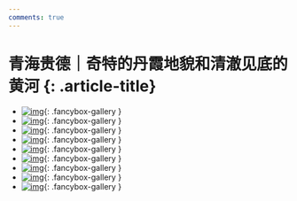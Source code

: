 ```yaml
---
comments: true
---
```


# 青海贵德｜奇特的丹霞地貌和清澈见底的黄河 {: .article-title}

<div class="grid cards" markdown>

- [![img](6a4e7d12-3490-498c-8cc7-2985741c69e7.jpg)](6a4e7d12-3490-498c-8cc7-2985741c69e7.jpg){: .fancybox-gallery }
- [![img](6114fbb9-f2c8-47c8-8cbf-a34b18919e56.jpg)](6114fbb9-f2c8-47c8-8cbf-a34b18919e56.jpg){: .fancybox-gallery }
- [![img](1cfb6cbc-0251-4c71-be2e-e9130d360aad.jpg)](1cfb6cbc-0251-4c71-be2e-e9130d360aad.jpg){: .fancybox-gallery }
- [![img](f0578c06-ec62-455e-8012-31aeaafb1a98.jpg)](f0578c06-ec62-455e-8012-31aeaafb1a98.jpg){: .fancybox-gallery }
- [![img](930e86f3-4552-4f1d-97ac-30b09066b599.jpg)](930e86f3-4552-4f1d-97ac-30b09066b599.jpg){: .fancybox-gallery }
- [![img](ac842bd6-0d85-4aba-b9cc-6a4b3cfd7886.jpg)](ac842bd6-0d85-4aba-b9cc-6a4b3cfd7886.jpg){: .fancybox-gallery }
- [![img](8d3f777d-e480-4217-9047-1be9cf7d1b45.jpg)](8d3f777d-e480-4217-9047-1be9cf7d1b45.jpg){: .fancybox-gallery }
- [![img](83b1c5cc-bdce-4ace-a028-0533087cc2c7.jpg)](83b1c5cc-bdce-4ace-a028-0533087cc2c7.jpg){: .fancybox-gallery }
- [![img](c7aceb65-ad94-4eef-95cf-ae0edc365a1d.jpg)](c7aceb65-ad94-4eef-95cf-ae0edc365a1d.jpg){: .fancybox-gallery }


</div>